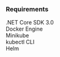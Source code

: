 ### Requirements
.NET Core SDK 3.0 </br>
Docker Engine</br>
Minikube</br>
kubectl CLI</br>
Helm</br>

